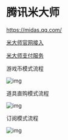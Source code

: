 # 腾讯米大师

<https://midas.qq.com/>

[米大师官网接入](https://wiki.midas.qq.com/post/index/2/36/14/0)

[米大师支付服务](https://wiki.midas.qq.com/post/index/2/36/91/0)

游戏币模式流程

![img](https://wiki.midas.qq.com/public/upload/ueditor/image/20161018/1476766098509800.png)

道具直购模式流程

![img](http://wiki.midas.qq.com/public/upload/ueditor/image/20191206/1575617316757770.png)

订阅模式流程

![img](http://wiki.midas.qq.com/public/upload/ueditor/image/20191206/1575617253536182.png)
